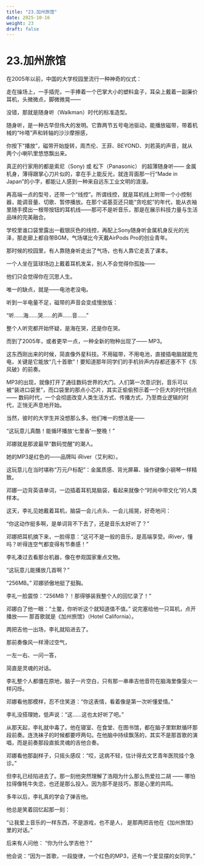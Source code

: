```yaml
---
title: "23.加州旅馆"
date: 2025-10-16
weight: 23
draft: false
---
```



# 23.加州旅馆

在2005年以前，中国的大学校园里流行一种神奇的仪式：

走在操场上，一手插兜，一手捧着一个巴掌大小的塑料盒子，耳朵上戴着一副廉价耳机，头微微点，脚微微晃——

没错，那就是随身听（Walkman）时代的标准造型。

随身听，是一种古早但伟大的发明。它靠两节五号电池驱动，能播放磁带，带着机械的“咔嗒”声和转轴的沙沙摩擦感，

你按下“播放”，磁带开始旋转，周杰伦、王菲、BEYOND、刘若英的声音，就从两个小喇叭里悠悠飘出来。

真正的行家用的都是索尼（Sony) 或 松下（Panasonic） 的超薄随身听—— 金属机身，薄得跟掌心刀片似的，拿在手上能反光，就连背面那一行“Made in Japan”的小字，都能让人感到一种来自远东工业文明的浪漫。

再高端一点的型号，还带一个“线控”。所谓线控，就是耳机线上附带一个小控制器，能调音量、切歌、暂停播放。在那个诺基亚还只能“贪吃蛇”的年代，能从衣袖里随手摸出一根带按钮的耳机线——那可不是听音乐，那是在展示科技力量与生活品味的完美融合。

学校里谁口袋里露出一截银灰色的线控，再配上Sony随身听金属机身反光的光泽，那走廊上都自带BGM，气场堪比今天戴AirPods Pro的创业青年。

那时候的校园里，有人靠随身听走出了气场，也有人靠它走丢了课本。

一个人坐在篮球场边上戴着耳机发呆，别人不会觉得你孤独——

他们只会觉得你在沉思人生。

唯一的缺点，就是——电池老没电。

听到一半电量不足，磁带的声音会变成慢放版：

“听……海……哭……的声……音……”

整个人听完都开始怀疑，是海在哭，还是你在哭。

而到了2005年，或者更早一点，一种全新的物种出现了—— MP3。

这东西刚出来的时候，简直像外星科技。不用磁带，不用电池，直接插电脑就能充电，关键是它能放“几十首歌”！要知道那年同学们的手机铃声内存都还塞不下《东风破》的前奏。

MP3的出现，就像打开了通往数码世界的大门。人们第一次意识到，音乐可以被“装进口袋里”，而口袋里的那点小芯片，其实正偷偷预示着一个巨大的时代拐点—— 数码时代，一个会彻底改变人类生活方式、传播方式，乃至商业逻辑的时代，正悄无声息地开始。

当然，彼时的大学生并没想那么多。他们唯一的想法是——

“这玩意儿真酷！能循环播放‘七里香’一整晚！”

邓娜就是那波最早“数码觉醒”的潮人。

她的MP3是红色的——品牌叫 iRiver（艾利和）。

这玩意儿在当时堪称“万元户标配”：金属质感、背光屏幕、操作键像小钢琴一样精致。

邓娜一边背英语单词，一边插着耳机晃脑袋，看起来就像个“时尚中带文化”的人类样本。

这天，李礼见她戴着耳机，脑袋一会儿点头、一会儿摇晃，好奇地问：

“你这动作挺多啊，是单词背不下去了，还是音乐太好听了？”

邓娜把耳机摘下来，一脸得意：“这可不是一般的音乐，是高端享受。iRiver，懂吗？听得连空气都变得有节奏感！”

李礼凑过去看那台机器，像在参观国家重点文物。

“这玩意儿能播放几首啊？”

“256MB。” 邓娜骄傲地挺了挺胸。

李礼一脸震惊：“256MB？！那得够装我整个人的回忆录了！”

邓娜白了他一眼：“土鳖，你听听这个就知道值不值。” 说完塞给他一只耳机，点开播放—— 那首歌就是《加州旅馆》（Hotel California）。

两把吉他一出场，李礼就陷进去了。

那前奏像风一样滑过空气，

一左一右、一问一答，

简直是灵魂的对话。

李礼整个人都僵在原地，脑子一片空白，只有那一串串吉他音符在脑海里像萤火一样闪烁。

邓娜看他那模样，忍不住笑道：“你这表情，看着像是第一次听懂爱情。”

李礼没搭理她，低声说：“这……这也太好听了吧。”

从那天起，李礼就中毒了。他在寝室、在食堂、在图书馆，都在脑子里默默循环那段前奏。连洗袜子的时候都要哼两句。在他脑中持续飘荡的，其实不是那首歌的演唱，而是前奏那段直抵灵魂的吉他合奏。

邓娜看他那副样子，只摇头感叹：“哎，这病不轻，估计得去文艺青年医院挂个急诊。”

但李礼已经陷进去了。那一刻他突然理解了浩翔为什么那么热爱拉二胡 —— 哪怕拉得像牦牛失恋，也还是那么投入。因为那不是技巧，那是心里的共鸣。

多年以后，李礼真的学会了弹吉他。

他总是笑着回忆起那一刻：

“让我爱上音乐的一样东西，不是游戏，也不是人， 是那两把吉他在《加州旅馆》里的对话。”

后来有人问他： “你为什么学吉他？”

他会说：“因为一首歌，一段旋律，一个红色的MP3，还有一个爱显摆的女同学。”
